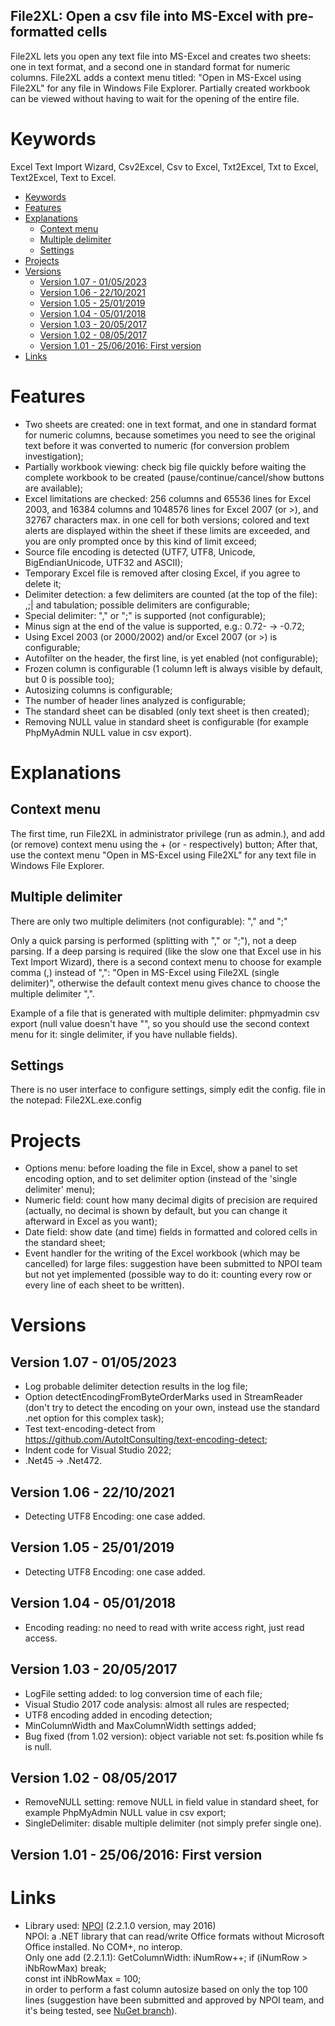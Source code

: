 File2XL: Open a csv file into MS-Excel with pre-formatted cells
---

File2XL lets you open any text file into MS-Excel and creates two sheets: one in text format, and a second one in standard format for numeric columns. File2XL adds a context menu titled: "Open in MS-Excel using File2XL" for any file in Windows File Explorer. Partially created workbook can be viewed without having to wait for the opening of the entire file.

# Keywords
Excel Text Import Wizard, Csv2Excel, Csv to Excel, Txt2Excel, Txt to Excel, Text2Excel, Text to Excel.

<!-- TOC -->

- [Keywords](#keywords)
- [Features](#features)
- [Explanations](#explanations)
    - [Context menu](#context-menu)
    - [Multiple delimiter](#multiple-delimiter)
    - [Settings](#settings)
- [Projects](#projects)
- [Versions](#versions)
    - [Version 1.07 - 01/05/2023](#version-107---01052023)
    - [Version 1.06 - 22/10/2021](#version-106---22102021)
    - [Version 1.05 - 25/01/2019](#version-105---25012019)
    - [Version 1.04 - 05/01/2018](#version-104---05012018)
    - [Version 1.03 - 20/05/2017](#version-103---20052017)
    - [Version 1.02 - 08/05/2017](#version-102---08052017)
    - [Version 1.01 - 25/06/2016: First version](#version-101---25062016--first-version)
- [Links](#links)

<!-- /TOC -->

# Features
- Two sheets are created: one in text format, and one in standard format for numeric columns, because sometimes you need to see the original text before it was converted to numeric (for conversion problem investigation);
- Partially workbook viewing: check big file quickly before waiting the complete workbook to be created (pause/continue/cancel/show buttons are available);
- Excel limitations are checked: 256 columns and 65536 lines for Excel 2003, and 16384 columns and 1048576 lines for Excel 2007 (or >), and 32767 characters max. in one cell for both versions; colored and text alerts are displayed within the sheet if these limits are exceeded, and you are only prompted once by this kind of limit exceed;
- Source file encoding is detected (UTF7, UTF8, Unicode, BigEndianUnicode, UTF32 and ASCII);
- Temporary Excel file is removed after closing Excel, if you agree to delete it;
- Delimiter detection: a few delimiters are counted (at the top of the file): ,;| and tabulation; possible delimiters are configurable;
- Special delimiter: "," or ";" is supported (not configurable);
- Minus sign at the end of the value is supported, e.g.: 0.72- -> -0.72;
- Using Excel 2003 (or 2000/2002) and/or Excel 2007 (or >) is configurable;
- Autofilter on the header, the first line, is yet enabled (not configurable);
- Frozen column is configurable (1 column left is always visible by default, but 0 is possible too);
- Autosizing columns is configurable;
- The number of header lines analyzed is configurable;
- The standard sheet can be disabled (only text sheet is then created);
- Removing NULL value in standard sheet is configurable (for example PhpMyAdmin NULL value in csv export).

# Explanations

## Context menu
The first time, run File2XL in administrator privilege (run as admin.), and add (or remove) context menu using the + (or - respectively) button;
After that, use the context menu "Open in MS-Excel using File2XL" for any text file in Windows File Explorer.

## Multiple delimiter
There are only two multiple delimiters (not configurable): "," and ";"

Only a quick parsing is performed (splitting with "," or ";"), not a deep parsing. If a deep parsing is required (like the slow one that Excel use in his Text Import Wizard), there is a second context menu to choose for example comma (,) instead of ",": "Open in MS-Excel using File2XL (single delimiter)", otherwise the default context menu gives chance to choose the multiple delimiter ",".

Example of a file that is generated with multiple delimiter: phpmyadmin csv export (null value doesn't have "", so you should use the second context menu for it: single delimiter, if you have nullable fields).

## Settings
There is no user interface to configure settings, simply edit the config. file in the notepad: File2XL.exe.config


# Projects
- Options menu: before loading the file in Excel, show a panel to set encoding option, and to set delimiter option (instead of the 'single delimiter' menu);
- Numeric field: count how many decimal digits of precision are required (actually, no decimal is shown by default, but you can change it afterward in Excel as you want);
- Date field: show date (and time) fields in formatted and colored cells in the standard sheet;
- Event handler for the writing of the Excel workbook (which may be cancelled) for large files: suggestion have been submitted to NPOI team but not yet implemented (possible way to do it: counting every row or every line of each sheet to be written).


# Versions

## Version 1.07 - 01/05/2023
- Log probable delimiter detection results in the log file;
- Option detectEncodingFromByteOrderMarks used in StreamReader (don't try to detect the encoding on your own, instead use the standard .net option for this complex task);
- Test text-encoding-detect from https://github.com/AutoItConsulting/text-encoding-detect;
- Indent code for Visual Studio 2022;
- .Net45 -> .Net472.

## Version 1.06 - 22/10/2021
- Detecting UTF8 Encoding: one case added.

## Version 1.05 - 25/01/2019
- Detecting UTF8 Encoding: one case added.

## Version 1.04 - 05/01/2018
- Encoding reading: no need to read with write access right, just read access.

## Version 1.03 - 20/05/2017
- LogFile setting added: to log conversion time of each file;
- Visual Studio 2017 code analysis: almost all rules are respected;
- UTF8 encoding added in encoding detection;
- MinColumnWidth and MaxColumnWidth settings added;
- Bug fixed (from 1.02 version): object variable not set: fs.position while fs is null.

## Version 1.02 - 08/05/2017
- RemoveNULL setting: remove NULL in field value in standard sheet, for example PhpMyAdmin NULL value in csv export;
- SingleDelimiter: disable multiple delimiter (not simply prefer single one).

## Version 1.01 - 25/06/2016: First version


# Links
- Library used: [NPOI](https://github.com/tonyqus/npoi) (2.2.1.0 version, may 2016)  
  NPOI: a .NET library that can read/write Office formats without Microsoft Office installed. No COM+, no interop.  
  Only one add (2.2.1.1): GetColumnWidth: iNumRow++; if (iNumRow > iNbRowMax) break;  
  const int iNbRowMax = 100;  
  in order to perform a fast column autosize based on only the top 100 lines (suggestion have been submitted and approved by NPOI team, and it's being tested, see [NuGet branch](https://github.com/PatriceDargenton/File2XL/tree/NuGet)).
